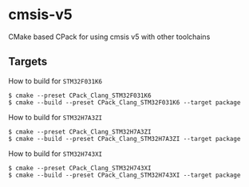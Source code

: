 # cmsis-v5
CMake based CPack for using cmsis v5 with other toolchains

## Targets
How to build for `STM32F031K6`
```
$ cmake --preset CPack_Clang_STM32F031K6
$ cmake --build --preset CPack_Clang_STM32F031K6 --target package
```
How to build for `STM32H7A3ZI`
```
$ cmake --preset CPack_Clang_STM32H7A3ZI
$ cmake --build --preset CPack_Clang_STM32H7A3ZI --target package
```
How to build for `STM32H743XI`
```
$ cmake --preset CPack_Clang_STM32H743XI
$ cmake --build --preset CPack_Clang_STM32H743XI --target package
```

